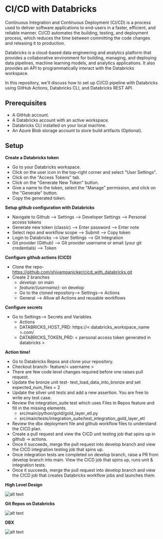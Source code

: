 # CI/CD with Databricks

Continuous Integration and Continuous Deployment (CI/CD) is a process used to deliver software applications to end-users in a faster, efficient, and reliable manner. CI/CD automates the building, testing, and deployment process, which reduces the time between committing the code changes and releasing it to production.

Databricks is a cloud-based data engineering and analytics platform that provides a collaborative environment for building, managing, and deploying data pipelines, machine learning models, and analytics applications. It also provides an API to programmatically interact with the Databricks workspace.

In this repository, we'll discuss how to set up CI/CD pipeline with Databricks using GitHub Actions, Databricks CLI, and Databricks REST API.

## Prerequisites
* A GitHub account.
* A Databricks account with an active workspace.
* Databricks CLI installed on your local machine.
* An Azure Blob storage account to store build artifacts (Optional).
  
## Setup

__Create a Databricks token__

* Go to your Databricks workspace.
* Click on the user icon in the top-right corner and select "User Settings".
* Click on the "Access Tokens" tab.
* Click on the "Generate New Token" button.
* Give a name to the token, select the "Manage" permission, and click on the "Generate" button.
* Copy the generated token.

__Setup github configuration with Databricks__

* Navigate to Github --> Settings --> Developer Settings --> Personal access tokens
* Generate new token (classic) --> Enter password --> Enter note
* Select repo and workflow scope --> Submit --> Copy token
* Login to Databricks --> User Settings --> Git Integration 
* Git provider (Github) --> Git provider username or email (your git credentials) --> Token

__Configure github actions (CICD)__
* Clone the repo- https://github.com/shivampanicker/cicd_with_databricks.git 
* Create 2 branches
    * *develop*: on main
    * *feature/{username}*: on develop
    * Go to the cloned repository--> Settings--> Actions 
    * General --> Allow all Actions and reusable workflows

__Configure secrets__
* Go to Settings--> Secrets and Variables
  * Actions
  * DATABRICKS_HOST_PRD: https://< databricks_workspace_name >.com/
  * DATABRICKS_TOKEN_PRD: < personal access token generated in databricks >

__Action time!__
* Go to Databricks Repos and clone your repository.
* Checkout branch- feature/< username > 
* There are few code level changes required before one raises pull request.
* Update the bronze unit test- test_load_data_into_bronze and set expected_num_files = 2
* Update the silver unit tests and add a new assertion. You are free to write any test case.
* Review the integration_suite test which uses Files in Repos feature and fill in the missing elements.
    * src/main/python/gold/gold_layer_etl.py
    * src/main/tests/integration_suite/test_integration_gold_layer_etl
* Review the dbx deployment file and github workflow files to understand the CICD plan.
* Create a pull request and view the CICD unit testing job that spins up in github → actions.
* Once it succeeds, merge the pull request into develop branch and view the CICD integration testing job that spins up.
* Once integration tests are completed on develop branch, raise a PR from develop branch into main. View the CICD job that spins up, runs unit & integration tests.
* Once it succeeds, merge the pull request into develop branch and view the CICD job that creates Databricks workflow jobs and launches them.

__High Level Design__

![alt text](https://github.com/shivampanicker/cicd_with_databricks/tree/main/images/cicd_design?raw=true)

__Git Repos on Databricks__

![alt text](https://github.com/shivampanicker/cicd_with_databricks/tree/main/images/TestingPyramid.png?raw=true)

__DBX__

![alt text](https://github.com/shivampanicker/cicd_with_databricks/tree/main/images/Dbx.png?raw=true)